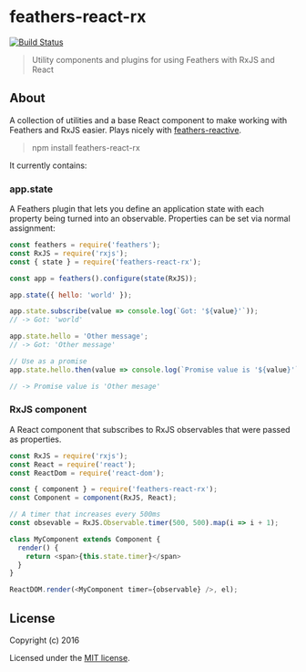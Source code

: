 # feathers-react-rx

[![Build Status](https://travis-ci.org/bullish-ventures/feathers-react-rx.png?branch=master)](https://travis-ci.org/bullish-ventures/feathers-react-rx)

> Utility components and plugins for using Feathers with RxJS and React

## About

A collection of utilities and a base React component to make working with Feathers and RxJS easier. Plays nicely with [feathers-reactive](https://github.com/feathersjs/feathers-reactive).

> npm install feathers-react-rx

It currently contains:

### app.state

A Feathers plugin that lets you define an application state with each property being turned into an observable. Properties can be set via normal assignment:

```js
const feathers = require('feathers');
const RxJS = require('rxjs');
const { state } = require('feathers-react-rx');

const app = feathers().configure(state(RxJS));

app.state({ hello: 'world' });

app.state.subscribe(value => console.log(`Got: '${value}'`));
// -> Got: 'world'

app.state.hello = 'Other message';
// -> Got: 'Other message'

// Use as a promise
app.state.hello.then(value => console.log(`Promise value is '${value}'`));

// -> Promise value is 'Other mesage'
```

### RxJS component

A React component that subscribes to RxJS observables that were passed as properties.

```js
const RxJS = require('rxjs');
const React = require('react');
const ReactDom = require('react-dom');

const { component } = require('feathers-react-rx');
const Component = component(RxJS, React);

// A timer that increases every 500ms
const obsevable = RxJS.Observable.timer(500, 500).map(i => i + 1);

class MyComponent extends Component {
  render() {
    return <span>{this.state.timer}</span>
  }
}

ReactDOM.render(<MyComponent timer={observable} />, el);
```

## License

Copyright (c) 2016

Licensed under the [MIT license](LICENSE).
